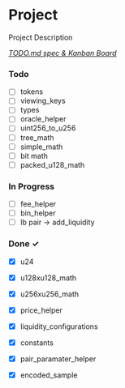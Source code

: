 # Project

Project Description

<em>[TODO.md spec & Kanban Board](https://bit.ly/3fCwKfM)</em>

### Todo

- [ ] tokens  
- [ ] viewing_keys  
- [ ] types  
- [ ] oracle_helper  
- [ ] uint256_to_u256  
- [ ] tree_math  
- [ ] simple_math  
- [ ] bit math  
- [ ] packed_u128_math  

### In Progress

- [ ] fee_helper  
- [ ] bin_helper  
- [ ] lb pair -> add_liquidity  

### Done ✓

- [x] u24  
- [x] u128xu128_math  
- [x] u256xu256_math  
- [x] price_helper  
- [x] liquidity_configurations  
- [x] constants  
- [x] pair_paramater_helper  
- [x] encoded_sample  

